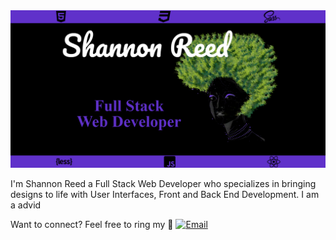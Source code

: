 

<!--
**shanreed/shanreed** is a ✨ _special_ ✨ repository because its `README.md` (this file) appears on your GitHub profile.

Here are some ideas to get you started:

- 🔭 I’m currently working on ...
- 🌱 I’m currently learning ...
- 👯 I’m looking to collaborate on ...
- 🤔 I’m looking for help with ...
- 💬 Ask me about ...
- 📫 How to reach me: ...
- 😄 Pronouns: ...
- ⚡ Fun fact: ...
-->

<img src="https://github.com/shanreed/shanreed/blob/master/headerImg2.png" alt="Full Stack Web Developer Banner"/>


I'm Shannon Reed a Full Stack Web Developer who specializes in bringing designs to life with User Interfaces, Front and Back End Development. I am a advid

Want to connect? Feel free to ring my :bell:
 <a href="https://github.com/shanreed"><img alt="Email" src="https://img.shields.io/badge/Email-shannontlreed@gmail.com-blueviolet?style=flat-square&logo=gmail"></a>
</p>